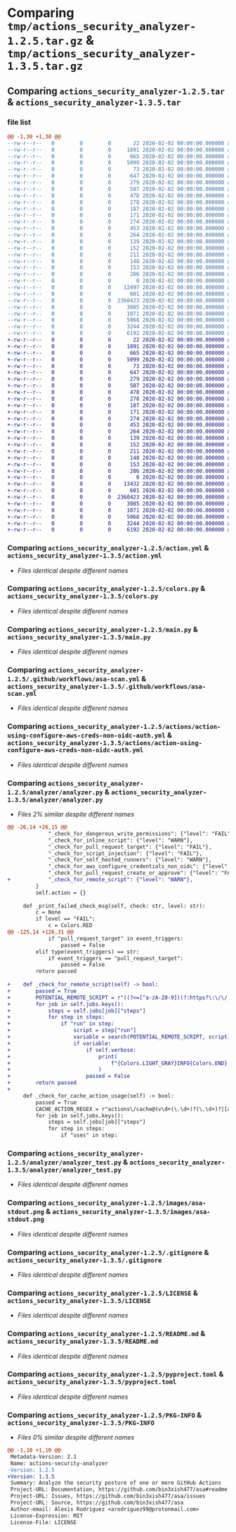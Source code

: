 # Comparing `tmp/actions_security_analyzer-1.2.5.tar.gz` & `tmp/actions_security_analyzer-1.3.5.tar.gz`

## Comparing `actions_security_analyzer-1.2.5.tar` & `actions_security_analyzer-1.3.5.tar`

### file list

```diff
@@ -1,30 +1,30 @@
--rw-r--r--   0        0        0       22 2020-02-02 00:00:00.000000 actions_security_analyzer-1.2.5/__about__.py
--rw-r--r--   0        0        0     1891 2020-02-02 00:00:00.000000 actions_security_analyzer-1.2.5/action.yml
--rw-r--r--   0        0        0      665 2020-02-02 00:00:00.000000 actions_security_analyzer-1.2.5/colors.py
--rw-r--r--   0        0        0     5099 2020-02-02 00:00:00.000000 actions_security_analyzer-1.2.5/main.py
--rw-r--r--   0        0        0       73 2020-02-02 00:00:00.000000 actions_security_analyzer-1.2.5/requirements.txt
--rw-r--r--   0        0        0      647 2020-02-02 00:00:00.000000 actions_security_analyzer-1.2.5/.github/workflows/asa-scan.yml
--rw-r--r--   0        0        0      279 2020-02-02 00:00:00.000000 actions_security_analyzer-1.2.5/actions/action-that-creates-or-approves-pr.yml
--rw-r--r--   0        0        0      587 2020-02-02 00:00:00.000000 actions_security_analyzer-1.2.5/actions/action-using-configure-aws-creds-non-oidc-auth.yml
--rw-r--r--   0        0        0      478 2020-02-02 00:00:00.000000 actions_security_analyzer-1.2.5/actions/action-using-github-cache.yml
--rw-r--r--   0        0        0      278 2020-02-02 00:00:00.000000 actions_security_analyzer-1.2.5/actions/action-using-self-hosted-runner-in-matrix.yml
--rw-r--r--   0        0        0      187 2020-02-02 00:00:00.000000 actions_security_analyzer-1.2.5/actions/action-using-self-hosted-runner-referenced-by-group.yml
--rw-r--r--   0        0        0      171 2020-02-02 00:00:00.000000 actions_security_analyzer-1.2.5/actions/action-using-self-hosted-runners.yml
--rw-r--r--   0        0        0      274 2020-02-02 00:00:00.000000 actions_security_analyzer-1.2.5/actions/action-with-dangerous-gh-context-variables.yml
--rw-r--r--   0        0        0      453 2020-02-02 00:00:00.000000 actions_security_analyzer-1.2.5/actions/action-with-dangerous-gh-variables-2.yml
--rw-r--r--   0        0        0      264 2020-02-02 00:00:00.000000 actions_security_analyzer-1.2.5/actions/action-with-dangerous-gh-variables.yml
--rw-r--r--   0        0        0      139 2020-02-02 00:00:00.000000 actions_security_analyzer-1.2.5/actions/action-with-inline-script.yml
--rw-r--r--   0        0        0      152 2020-02-02 00:00:00.000000 actions_security_analyzer-1.2.5/actions/action-with-pull-request-target.yml
--rw-r--r--   0        0        0      211 2020-02-02 00:00:00.000000 actions_security_analyzer-1.2.5/actions/action-with-unsecure-command-env-var.yml
--rw-r--r--   0        0        0      148 2020-02-02 00:00:00.000000 actions_security_analyzer-1.2.5/actions/action-with-write-all-permissions.yml
--rw-r--r--   0        0        0      153 2020-02-02 00:00:00.000000 actions_security_analyzer-1.2.5/actions/action-with-write-permissions-all-jobs.yml
--rw-r--r--   0        0        0      286 2020-02-02 00:00:00.000000 actions_security_analyzer-1.2.5/actions/action-with-write-permissions-one-job.yml
--rw-r--r--   0        0        0        0 2020-02-02 00:00:00.000000 actions_security_analyzer-1.2.5/analyzer/__init__.py
--rw-r--r--   0        0        0    12497 2020-02-02 00:00:00.000000 actions_security_analyzer-1.2.5/analyzer/analyzer.py
--rw-r--r--   0        0        0      601 2020-02-02 00:00:00.000000 actions_security_analyzer-1.2.5/analyzer/analyzer_test.py
--rw-r--r--   0        0        0  2360423 2020-02-02 00:00:00.000000 actions_security_analyzer-1.2.5/images/asa-stdout.png
--rw-r--r--   0        0        0     3085 2020-02-02 00:00:00.000000 actions_security_analyzer-1.2.5/.gitignore
--rw-r--r--   0        0        0     1071 2020-02-02 00:00:00.000000 actions_security_analyzer-1.2.5/LICENSE
--rw-r--r--   0        0        0     5068 2020-02-02 00:00:00.000000 actions_security_analyzer-1.2.5/README.md
--rw-r--r--   0        0        0     3244 2020-02-02 00:00:00.000000 actions_security_analyzer-1.2.5/pyproject.toml
--rw-r--r--   0        0        0     6192 2020-02-02 00:00:00.000000 actions_security_analyzer-1.2.5/PKG-INFO
+-rw-r--r--   0        0        0       22 2020-02-02 00:00:00.000000 actions_security_analyzer-1.3.5/__about__.py
+-rw-r--r--   0        0        0     1891 2020-02-02 00:00:00.000000 actions_security_analyzer-1.3.5/action.yml
+-rw-r--r--   0        0        0      665 2020-02-02 00:00:00.000000 actions_security_analyzer-1.3.5/colors.py
+-rw-r--r--   0        0        0     5099 2020-02-02 00:00:00.000000 actions_security_analyzer-1.3.5/main.py
+-rw-r--r--   0        0        0       73 2020-02-02 00:00:00.000000 actions_security_analyzer-1.3.5/requirements.txt
+-rw-r--r--   0        0        0      647 2020-02-02 00:00:00.000000 actions_security_analyzer-1.3.5/.github/workflows/asa-scan.yml
+-rw-r--r--   0        0        0      279 2020-02-02 00:00:00.000000 actions_security_analyzer-1.3.5/actions/action-that-creates-or-approves-pr.yml
+-rw-r--r--   0        0        0      587 2020-02-02 00:00:00.000000 actions_security_analyzer-1.3.5/actions/action-using-configure-aws-creds-non-oidc-auth.yml
+-rw-r--r--   0        0        0      478 2020-02-02 00:00:00.000000 actions_security_analyzer-1.3.5/actions/action-using-github-cache.yml
+-rw-r--r--   0        0        0      278 2020-02-02 00:00:00.000000 actions_security_analyzer-1.3.5/actions/action-using-self-hosted-runner-in-matrix.yml
+-rw-r--r--   0        0        0      187 2020-02-02 00:00:00.000000 actions_security_analyzer-1.3.5/actions/action-using-self-hosted-runner-referenced-by-group.yml
+-rw-r--r--   0        0        0      171 2020-02-02 00:00:00.000000 actions_security_analyzer-1.3.5/actions/action-using-self-hosted-runners.yml
+-rw-r--r--   0        0        0      274 2020-02-02 00:00:00.000000 actions_security_analyzer-1.3.5/actions/action-with-dangerous-gh-context-variables.yml
+-rw-r--r--   0        0        0      453 2020-02-02 00:00:00.000000 actions_security_analyzer-1.3.5/actions/action-with-dangerous-gh-variables-2.yml
+-rw-r--r--   0        0        0      264 2020-02-02 00:00:00.000000 actions_security_analyzer-1.3.5/actions/action-with-dangerous-gh-variables.yml
+-rw-r--r--   0        0        0      139 2020-02-02 00:00:00.000000 actions_security_analyzer-1.3.5/actions/action-with-inline-script.yml
+-rw-r--r--   0        0        0      152 2020-02-02 00:00:00.000000 actions_security_analyzer-1.3.5/actions/action-with-pull-request-target.yml
+-rw-r--r--   0        0        0      211 2020-02-02 00:00:00.000000 actions_security_analyzer-1.3.5/actions/action-with-unsecure-command-env-var.yml
+-rw-r--r--   0        0        0      148 2020-02-02 00:00:00.000000 actions_security_analyzer-1.3.5/actions/action-with-write-all-permissions.yml
+-rw-r--r--   0        0        0      153 2020-02-02 00:00:00.000000 actions_security_analyzer-1.3.5/actions/action-with-write-permissions-all-jobs.yml
+-rw-r--r--   0        0        0      286 2020-02-02 00:00:00.000000 actions_security_analyzer-1.3.5/actions/action-with-write-permissions-one-job.yml
+-rw-r--r--   0        0        0        0 2020-02-02 00:00:00.000000 actions_security_analyzer-1.3.5/analyzer/__init__.py
+-rw-r--r--   0        0        0    13432 2020-02-02 00:00:00.000000 actions_security_analyzer-1.3.5/analyzer/analyzer.py
+-rw-r--r--   0        0        0      601 2020-02-02 00:00:00.000000 actions_security_analyzer-1.3.5/analyzer/analyzer_test.py
+-rw-r--r--   0        0        0  2360423 2020-02-02 00:00:00.000000 actions_security_analyzer-1.3.5/images/asa-stdout.png
+-rw-r--r--   0        0        0     3085 2020-02-02 00:00:00.000000 actions_security_analyzer-1.3.5/.gitignore
+-rw-r--r--   0        0        0     1071 2020-02-02 00:00:00.000000 actions_security_analyzer-1.3.5/LICENSE
+-rw-r--r--   0        0        0     5068 2020-02-02 00:00:00.000000 actions_security_analyzer-1.3.5/README.md
+-rw-r--r--   0        0        0     3244 2020-02-02 00:00:00.000000 actions_security_analyzer-1.3.5/pyproject.toml
+-rw-r--r--   0        0        0     6192 2020-02-02 00:00:00.000000 actions_security_analyzer-1.3.5/PKG-INFO
```

### Comparing `actions_security_analyzer-1.2.5/action.yml` & `actions_security_analyzer-1.3.5/action.yml`

 * *Files identical despite different names*

### Comparing `actions_security_analyzer-1.2.5/colors.py` & `actions_security_analyzer-1.3.5/colors.py`

 * *Files identical despite different names*

### Comparing `actions_security_analyzer-1.2.5/main.py` & `actions_security_analyzer-1.3.5/main.py`

 * *Files identical despite different names*

### Comparing `actions_security_analyzer-1.2.5/.github/workflows/asa-scan.yml` & `actions_security_analyzer-1.3.5/.github/workflows/asa-scan.yml`

 * *Files identical despite different names*

### Comparing `actions_security_analyzer-1.2.5/actions/action-using-configure-aws-creds-non-oidc-auth.yml` & `actions_security_analyzer-1.3.5/actions/action-using-configure-aws-creds-non-oidc-auth.yml`

 * *Files identical despite different names*

### Comparing `actions_security_analyzer-1.2.5/analyzer/analyzer.py` & `actions_security_analyzer-1.3.5/analyzer/analyzer.py`

 * *Files 2% similar despite different names*

```diff
@@ -26,14 +26,15 @@
             "_check_for_dangerous_write_permissions": {"level": "FAIL"},
             "_check_for_inline_script": {"level": "WARN"},
             "_check_for_pull_request_target": {"level": "FAIL"},
             "_check_for_script_injection": {"level": "FAIL"},
             "_check_for_self_hosted_runners": {"level": "WARN"},
             "_check_for_aws_configure_credentials_non_oidc": {"level": "WARN"},
             "_check_for_pull_request_create_or_approve": {"level": "FAIL"},
+            "_check_for_remote_script": {"level": "WARN"},
         }
         self.action = {}
 
     def _print_failed_check_msg(self, check: str, level: str):
         c = None
         if level == "FAIL":
             c = Colors.RED
@@ -125,14 +126,31 @@
             if "pull_request_target" in event_triggers:
                 passed = False
         elif type(event_triggers) == str:
             if event_triggers == "pull_request_target":
                 passed = False
         return passed
 
+    def _check_for_remote_script(self) -> bool:
+        passed = True
+        POTENTIAL_REMOTE_SCRIPT = r"((?<=[^a-zA-Z0-9])(?:https?\:\/\/|[a-zA-Z0-9]{1,}\.{1}|\b)(?:\w{1,}\.{1}){1,5}(?:com|org|edu|gov|uk|net|ca|de|jp|fr|au|us|ru|ch|it|nl|se|no|es|mil|iq|io|ac|ly|sm){1}(?:\/[a-zA-Z0-9]{1,})*)"
+        for job in self.jobs.keys():
+            steps = self.jobs[job]["steps"]
+            for step in steps:
+                if "run" in step:
+                    script = step["run"]
+                    variable = search(POTENTIAL_REMOTE_SCRIPT, script)
+                    if variable:
+                        if self.verbose:
+                            print(
+                                f"{Colors.LIGHT_GRAY}INFO{Colors.END} remote script ('{variable.group()}') being called"
+                            )
+                        passed = False
+        return passed
+
     def _check_for_cache_action_usage(self) -> bool:
         passed = True
         CACHE_ACTION_REGEX = r"actions\/cache@(v\d+(\.\d+)?(\.\d+)?|[a-f0-9]{40})"
         for job in self.jobs.keys():
             steps = self.jobs[job]["steps"]
             for step in steps:
                 if "uses" in step:
```

### Comparing `actions_security_analyzer-1.2.5/analyzer/analyzer_test.py` & `actions_security_analyzer-1.3.5/analyzer/analyzer_test.py`

 * *Files identical despite different names*

### Comparing `actions_security_analyzer-1.2.5/images/asa-stdout.png` & `actions_security_analyzer-1.3.5/images/asa-stdout.png`

 * *Files identical despite different names*

### Comparing `actions_security_analyzer-1.2.5/.gitignore` & `actions_security_analyzer-1.3.5/.gitignore`

 * *Files identical despite different names*

### Comparing `actions_security_analyzer-1.2.5/LICENSE` & `actions_security_analyzer-1.3.5/LICENSE`

 * *Files identical despite different names*

### Comparing `actions_security_analyzer-1.2.5/README.md` & `actions_security_analyzer-1.3.5/README.md`

 * *Files identical despite different names*

### Comparing `actions_security_analyzer-1.2.5/pyproject.toml` & `actions_security_analyzer-1.3.5/pyproject.toml`

 * *Files identical despite different names*

### Comparing `actions_security_analyzer-1.2.5/PKG-INFO` & `actions_security_analyzer-1.3.5/PKG-INFO`

 * *Files 0% similar despite different names*

```diff
@@ -1,10 +1,10 @@
 Metadata-Version: 2.1
 Name: actions-security-analyzer
-Version: 1.2.5
+Version: 1.3.5
 Summary: Analyze the security posture of one or more GitHub Actions
 Project-URL: Documentation, https://github.com/bin3xish477/asa#readme
 Project-URL: Issues, https://github.com/bin3xish477/asa/issues
 Project-URL: Source, https://github.com/bin3xish477/asa
 Author-email: Alexis Rodriguez <arodriguez99@protonmail.com>
 License-Expression: MIT
 License-File: LICENSE
```

